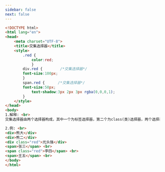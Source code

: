 ```yaml
---
sidebar: false
next: false
---
```

<BlogInfo/>






```html
<!DOCTYPE html>
<html lang="en">
<head>
    <meta charset="UTF-8">
    <title>交集选择器</title>
    <style>
        .red {
            color:red;
            }
        div.red {        /*交集选择器*/
        font-size:100px;
        }
        span.red {      /*交集选择器*/
        font-size:50px;
            text-shadow:3px 2px 3px rgba(0,0,0,1);
        }
    </style>
</head>
<body>
1.解释: <br>
交集选择器由两个选择器构成，其中一个为标签选择器，第二个为class(类)选择器，两个选择器之间不能有空格 <br><br><br>

2.例: <br>
<div>熊大</div>
<div>熊二</div>
<div class="red">光头强</div>
<span>张三</span> <br>
<span class="red">李四</span> <br>
<span>王五</span> <br>
</body>
</html>
```






<ActionBox />
        
<style>#top-box {margin-top:0.5rem!important;}</style>